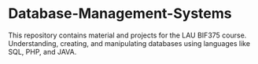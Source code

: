 # Database-Management-Systems
This repository contains material and projects for the LAU BIF375 course. Understanding, creating, and manipulating databases using languages like SQL, PHP, and JAVA.
